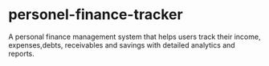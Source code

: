 # personel-finance-tracker
A personal finance management system that helps users track their income, expenses,debts, receivables and savings with detailed analytics and reports.
